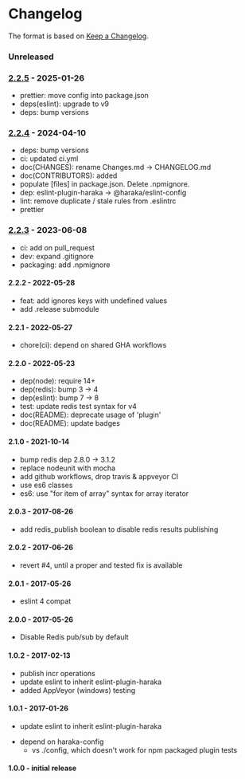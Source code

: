 # Changelog

The format is based on [Keep a Changelog](https://keepachangelog.com/).

### Unreleased

### [2.2.5] - 2025-01-26

- prettier: move config into package.json
- deps(eslint): upgrade to v9
- deps: bump versions

### [2.2.4] - 2024-04-10

- deps: bump versions
- ci: updated ci.yml
- doc(CHANGES): rename Changes.md -> CHANGELOG.md
- doc(CONTRIBUTORS): added
- populate [files] in package.json. Delete .npmignore.
- dep: eslint-plugin-haraka -> @haraka/eslint-config
- lint: remove duplicate / stale rules from .eslintrc
- prettier

### [2.2.3] - 2023-06-08

- ci: add on pull_request
- dev: expand .gitignore
- packaging: add .npmignore

#### 2.2.2 - 2022-05-28

- feat: add ignores keys with undefined values
- add .release submodule

#### 2.2.1 - 2022-05-27

- chore(ci): depend on shared GHA workflows

#### 2.2.0 - 2022-05-23

- dep(node): require 14+
- dep(redis): bump 3 -> 4
- dep(eslint): bump 7 -> 8
- test: update redis test syntax for v4
- doc(README): deprecate usage of 'plugin'
- doc(README): update badges

#### 2.1.0 - 2021-10-14

- bump redis dep 2.8.0 -> 3.1.2
- replace nodeunit with mocha
- add github workflows, drop travis & appveyor CI
- use es6 classes
- es6: use "for item of array" syntax for array iterator

#### 2.0.3 - 2017-08-26

- add redis_publish boolean to disable redis results publishing

#### 2.0.2 - 2017-06-26

- revert #4, until a proper and tested fix is available

#### 2.0.1 - 2017-05-26

- eslint 4 compat

#### 2.0.0 - 2017-05-26

- Disable Redis pub/sub by default

#### 1.0.2 - 2017-02-13

- publish incr operations
- update eslint to inherit eslint-plugin-haraka
- added AppVeyor (windows) testing

#### 1.0.1 - 2017-01-26

- update eslint to inherit eslint-plugin-haraka

* depend on haraka-config
  - vs ./config, which doesn't work for npm packaged plugin tests

#### 1.0.0 - initial release

[2.1.0]: https://github.com/haraka/haraka-results/releases/tag/2.1.0
[2.2.0]: https://github.com/haraka/haraka-results/releases/tag/2.2.0
[2.2.1]: https://github.com/haraka/haraka-results/releases/tag/2.2.1
[2.2.2]: https://github.com/haraka/haraka-results/releases/tag/2.2.2
[2.2.3]: https://github.com/haraka/haraka-results/releases/tag/v2.2.3
[2.2.4]: https://github.com/haraka/haraka-results/releases/tag/v2.2.4
[2.2.5]: https://github.com/haraka/haraka-results/releases/tag/v2.2.5

